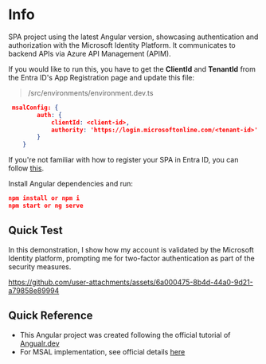 # Info
SPA project using the latest Angular version, showcasing authentication and authorization with the Microsoft Identity Platform. It communicates to backend APIs via Azure API Management (APIM).

If you would like to run this, you have to get the **ClientId** and **TenantId** from the Entra ID's App Registration page and update this file: 
> /src/environments/environment.dev.ts

```json
 msalConfig: {
        auth: {
            clientId: <client-id>,
            authority: 'https://login.microsoftonline.com/<tenant-id>'
        }
    }
```
If you're not familiar with how to register your SPA in Entra ID, you can follow [this](https://www.youtube.com/watch?v=QZnX_KXTpfI&t=60s "this").

Install Angular dependencies and run: 
```json
npm install or npm i
npm start or ng serve
```
 
## Quick Test
In this demonstration, I show how my account is validated by the Microsoft Identity platform, prompting me for two-factor authentication as part of the security measures. 

https://github.com/user-attachments/assets/6a000475-8b4d-44a0-9d21-a79858e89994

## Quick Reference
- This Angular project was created following the official tutorial of [Angualr.dev](https://angular.dev/tutorials "Angualr.dev") 
- For MSAL implementation, see official details [here](https://learn.microsoft.com/en-us/entra/identity-platform/msal-overview "here") 

